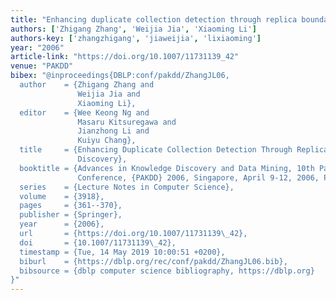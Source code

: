 ```yaml
---
title: "Enhancing duplicate collection detection through replica boundary discovery"
authors: ['Zhigang Zhang', 'Weijia Jia', 'Xiaoming Li']
authors-key: ['zhangzhigang', 'jiaweijia', 'lixiaoming']
year: "2006"
article-link: "https://doi.org/10.1007/11731139_42"
venue: "PAKDD"
bibex: "@inproceedings{DBLP:conf/pakdd/ZhangJL06,
  author    = {Zhigang Zhang and
               Weijia Jia and
               Xiaoming Li},
  editor    = {Wee Keong Ng and
               Masaru Kitsuregawa and
               Jianzhong Li and
               Kuiyu Chang},
  title     = {Enhancing Duplicate Collection Detection Through Replica Boundary
               Discovery},
  booktitle = {Advances in Knowledge Discovery and Data Mining, 10th Pacific-Asia
               Conference, {PAKDD} 2006, Singapore, April 9-12, 2006, Proceedings},
  series    = {Lecture Notes in Computer Science},
  volume    = {3918},
  pages     = {361--370},
  publisher = {Springer},
  year      = {2006},
  url       = {https://doi.org/10.1007/11731139\_42},
  doi       = {10.1007/11731139\_42},
  timestamp = {Tue, 14 May 2019 10:00:51 +0200},
  biburl    = {https://dblp.org/rec/conf/pakdd/ZhangJL06.bib},
  bibsource = {dblp computer science bibliography, https://dblp.org}
}"
---
```


